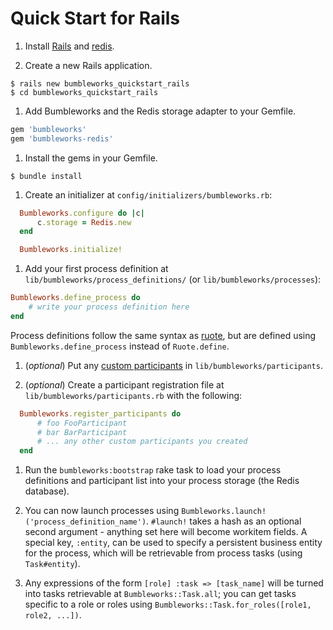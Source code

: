 # Quick Start for Rails

1. Install [Rails](http://rubyonrails.org) and [redis](http://redis.io).

1. Create a new Rails application.

  ```
  $ rails new bumbleworks_quickstart_rails
  $ cd bumbleworks_quickstart_rails
  ```

1. Add Bumbleworks and the Redis storage adapter to your Gemfile.

  ```ruby
  gem 'bumbleworks'
  gem 'bumbleworks-redis'
  ```

1. Install the gems in your Gemfile.
  ```
  $ bundle install
  ```

1. Create an initializer at `config/initializers/bumbleworks.rb`:

  ```ruby
    Bumbleworks.configure do |c|
        c.storage = Redis.new
    end

    Bumbleworks.initialize!
  ```

1. Add your first process definition at `lib/bumbleworks/process_definitions/` (or `lib/bumbleworks/processes`):

  ```ruby
  Bumbleworks.define_process do
      # write your process definition here
  end
  ```

  Process definitions follow the same syntax as [ruote](http://ruote.rubyforge.org/definitions.html), but are defined using `Bumbleworks.define_process` instead of `Ruote.define`.

1. (*optional*) Put any [custom participants](http://ruote.rubyforge.org/implementing_participants.html) in `lib/bumbleworks/participants`.

1. (*optional*) Create a participant registration file at `lib/bumbleworks/participants.rb` with the following:

  ```ruby
    Bumbleworks.register_participants do
        # foo FooParticipant
        # bar BarParticipant
        # ... any other custom participants you created
    end
  ```

1. Run the `bumbleworks:bootstrap` rake task to load your process definitions and participant list
into your process storage (the Redis database).

1. You can now launch processes using `Bumbleworks.launch!('process_definition_name')`.  `#launch!` takes a hash as an optional second argument - anything set here will become workitem fields.  A special key, `:entity`, can be used to specify a persistent business entity for the process, which will be retrievable from process tasks (using `Task#entity`).

1. Any expressions of the form `[role] :task => [task_name]` will be turned into tasks retrievable at `Bumbleworks::Task.all`; you can get tasks specific to a role or roles using `Bumbleworks::Task.for_roles([role1, role2, ...])`.
